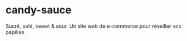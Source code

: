 # candy-sauce
Sucré, salé, sweet &amp; sour. Un site web de e-commerce pour réveiller vos papilles.
